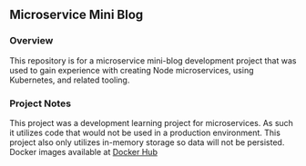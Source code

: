 ## Microservice Mini Blog

### Overview

This repository is for a microservice mini-blog development project that was used to gain experience with creating Node microservices, using Kubernetes, and related tooling.

### Project Notes

This project was a development learning project for microservices. As such it utilizes code that would not be used in a production environment. This project also only utilizes in-memory storage so data will not be persisted. Docker images available at [Docker Hub](https://hub.docker.com/repositories/jcmontgomery)
